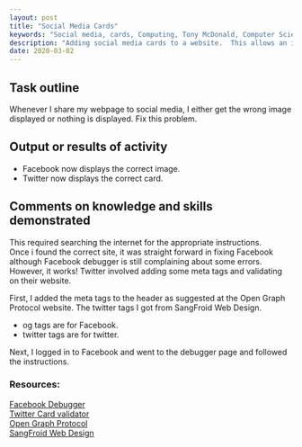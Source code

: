 ```yaml
---
layout: post
title: "Social Media Cards"
keywords: "Social media, cards, Computing, Tony McDonald, Computer Science, Sciencetony, Learning Curve, Journal"
description: "Adding social media cards to a website.  This allows an image and description to be displayed when the site is shared to social media sites like Facebook and twitter."
date: 2020-03-02
---
```


## Task outline
Whenever I share my webpage to social media, I either get the wrong image displayed or nothing is displayed. Fix this problem.

## Output or results of activity
* Facebook now displays the correct image. 
* Twitter now displays the correct card.

## Comments on knowledge and skills demonstrated 
This required searching the internet for the appropriate instructions.  
Once i found the correct site, it was straight forward in fixing Facebook although Facebook debugger is still complaining about some errors. 
However, it works!  Twitter involved adding some meta tags and validating on their website.

First, I added the meta tags to the header as suggested at the Open Graph Protocol website. 
The twitter tags I got from SangFroid Web Design. 
* og tags are for Facebook.
* twitter tags are for twitter.

Next, I logged in to Facebook and went to the debugger page and followed the instructions. 

### Resources:
[Facebook Debugger](https://developers.facebook.com/tools/debug/og/object/)<br>
[Twitter Card validator](https://cards-dev.twitter.com/validator)<br>
[Open Graph Protocol](https://ogp.me/#types)<br>
[SangFroid Web Design](https://www.sangfroidwebdesign.com/web-design/facebook-share-image-is-wrong/)

